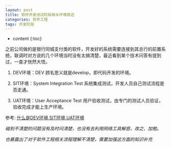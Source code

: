 ```yaml
---
layout: post
title: 软件开发测试阶段相关环境简述
categories: 软件工程
tags: 开发阶段
---
```


* content
{:toc}

之前公司做的是银行同城支付类的软件，开发好的系统需要连接到其总行的前置系统，联调时对方说的几个环境当时没有太搞清楚，最近看到某个技术问答有提到过，一查才恍然大悟。

1. DEV环境：DEV 顾名思义就是develop，即代码开发的环境。

2. SIT环境：System Integration Test 系统集成测试，开发人员自己测试流程是否走通。

3. UAT环境：User Acceptance Test 用户验收测试，由专门的测试人员验证，验收完成才能上生产环境。

参考: [什么是DEV环境,SIT环境,UAT环境](http://www.live-in.org/archives/2008.html)

*碰到不清楚的问题没有及时问清楚，也没有去利用网络工具解惑，改之、加勉。*

*也暴露出了对于软件工程相关流程理解不清楚，需要加强这方面的知识补充*
